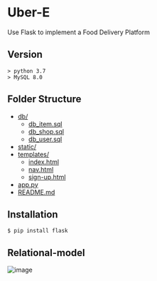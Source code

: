 # Uber-E
Use Flask to implement a Food Delivery Platform

## Version
    > python 3.7
    > MySQL 8.0
    
## Folder Structure
* [db/](https://github.com/lon5948/Uber-E/edit/main/db)                              
  * [db_item.sql](https://github.com/lon5948/Uber-E/edit/main/db/db_item.sql)           
  * [db_shop.sql](https://github.com/lon5948/Uber-E/edit/main/db/db_shop.sql)           
  * [db_user.sql](https://github.com/lon5948/Uber-E/edit/main/db/db_user.sql)           
* [static/](https://github.com/lon5948/Uber-E/edit/main/static)
* [templates/](https://github.com/lon5948/Uber-E/edit/main/templates)
  * [index.html](https://github.com/lon5948/Uber-E/edit/main/templates/index.html)       
  * [nav.html](https://github.com/lon5948/Uber-E/edit/main/templates/nav.html)           
  * [sign-up.html](https://github.com/lon5948/Uber-E/edit/main/templates/sign-up.html) 
* [app.py](https://github.com/lon5948/Uber-E/edit/main/app.py)                          
* [README.md](https://github.com/lon5948/Uber-E/edit/main/README.md) 

## Installation
    $ pip install flask

## Relational-model
![image](https://github.com/lon5948/Uber-E/blob/main/Model/Relational%20model.png)
